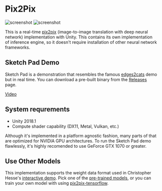 Pix2Pix
=======

![screenshot](https://i.imgur.com/xjzPABb.gif)
![screenshot](https://i.imgur.com/wnR1jmCm.jpg)

This is a real-time [pix2pix] (image-to-image translation with deep neural
network) implementation with Unity. This contains its own implementation of
inference engine, so it doesn't require installation of other neural network
frameworks.

[pix2pix]: https://github.com/phillipi/pix2pix

Sketch Pad Demo
---------------

Sketch Pad is a demonstration that resembles the famous [edges2cats] demo but
in real time. You can download a pre-built binary from the [Releases] page.

[Video](https://vimeo.com/)

[edges2cats]: https://affinelayer.com/pixsrv/
[Releases]: https://github.com/keijiro/Pix2Pix/releases

System requrements
------------------

- Unity 2018.1
- Compute shader capability (DX11, Metal, Vulkan, etc.)

Although it's implemented in a platform agnostic fashion, many parts of that
are optimized for NVIDIA GPU architectures. To run the Sketch Pad demo
flawlessly, it's highly recomended to use GeForce GTX 1070 or greater.

Use Other Models
----------------

This implementation supports the weight data format used in Christopher Hesse's
[interactive demo]. Pick one of the [pre-trained models], or you can train your
own model with using [pix2pix-tensorflow].

[interactive demo]: https://affinelayer.com/pixsrv/
[pre-trained models]: https://github.com/affinelayer/pix2pix-tensorflow-models
[pix2pix-tensorflow]: https://github.com/affinelayer/pix2pix-tensorflow
